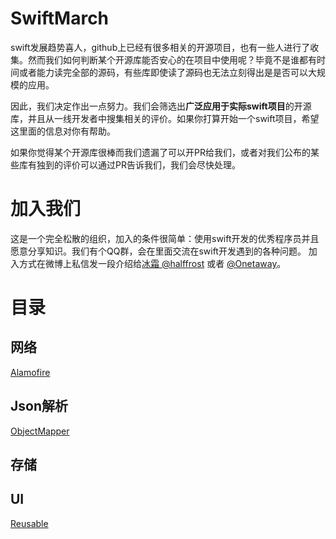 # SwiftMarch
swift发展趋势喜人，github上已经有很多相关的开源项目，也有一些人进行了收集。然而我们如何判断某个开源库能否安心的在项目中使用呢？毕竟不是谁都有时间或者能力读完全部的源码，有些库即使读了源码也无法立刻得出是是否可以大规模的应用。

因此，我们决定作出一点努力。我们会筛选出**广泛应用于实际swift项目**的开源库，并且从一线开发者中搜集相关的评价。如果你打算开始一个swift项目，希望这里面的信息对你有帮助。

如果你觉得某个开源库很棒而我们遗漏了可以开PR给我们，或者对我们公布的某些库有独到的评价可以通过PR告诉我们，我们会尽快处理。

# 加入我们
这是一个完全松散的组织，加入的条件很简单：使用swift开发的优秀程序员并且愿意分享知识。我们有个QQ群，会在里面交流在swift开发遇到的各种问题。
加入方式在微博上私信发一段介绍给[冰霜 @halffrost]( http://weibo.com/u/1936502837) 或者 [@Onetaway](http://weibo.com/u/1683298872)。

# 目录

## 网络
 [Alamofire](https://github.com/Alamofire/Alamofire)

## Json解析
 [ObjectMapper](https://github.com/Hearst-DD/ObjectMapper)

## 存储

## UI
[Reusable](https://github.com/AliSoftware/Reusable)





